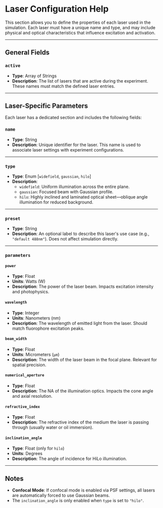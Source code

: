 # Laser Configuration Help

This section allows you to define the properties of each laser used in the simulation. Each laser must have a unique name and type, and may include physical and optical characteristics that influence excitation and activation.

---

## General Fields

### `active`
- **Type**: Array of Strings
- **Description**: The list of lasers that are active during the experiment. These names must match the defined laser entries.

---

## Laser-Specific Parameters

Each laser has a dedicated section and includes the following fields:

### `name`
- **Type**: String
- **Description**: Unique identifier for the laser. This name is used to associate laser settings with experiment configurations.

---

### `type`
- **Type**: Enum [`widefield`, `gaussian`, `hilo`]
- **Description**:
  - `widefield`: Uniform illumination across the entire plane.
  - `gaussian`: Focused beam with Gaussian profile.
  - `hilo`: Highly inclined and laminated optical sheet—oblique angle illumination for reduced background.

---

### `preset`
- **Type**: String
- **Description**: An optional label to describe this laser's use case (e.g., `"default 488nm"`). Does not affect simulation directly.

---

### `parameters`

#### `power`
- **Type**: Float
- **Units**: Watts (W)
- **Description**: The power of the laser beam. Impacts excitation intensity and photophysics.

#### `wavelength`
- **Type**: Integer
- **Units**: Nanometers (nm)
- **Description**: The wavelength of emitted light from the laser. Should match fluorophore excitation peaks.

#### `beam_width`
- **Type**: Float
- **Units**: Micrometers (`μm`)
- **Description**: The width of the laser beam in the focal plane. Relevant for spatial precision.

#### `numerical_aperture`
- **Type**: Float
- **Description**: The NA of the illumination optics. Impacts the cone angle and axial resolution.

#### `refractive_index`
- **Type**: Float
- **Description**: The refractive index of the medium the laser is passing through (usually water or oil immersion).

#### `inclination_angle`
- **Type**: Float (only for `hilo`)
- **Units**: Degrees
- **Description**: The angle of incidence for HiLo illumination.

---

## Notes

- **Confocal Mode**: If confocal mode is enabled via PSF settings, all lasers are automatically forced to use Gaussian beams.
- The `inclination_angle` is only enabled when `type` is set to `"hilo"`.

